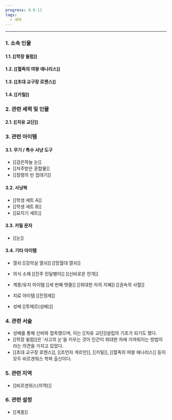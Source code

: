 ```yaml
---
progress: 0.0.12
tags:
  - 세력
---
```

---
### 1. 소속 인물
#### 1.1. [[학장 윌럼]]
#### 1.2. [[혈족의 여왕 애나리스]]
#### 1.3. [[초대 교구장 로렌스]]
#### 1.4. [[카릴]]

### 2. 관련 세력 및 인물
#### 2.1. [[치유 교단]]

### 3. 관련 아이템
#### 3.1. 무기 / 특수 사냥 도구
- [[검은하늘 눈]]
- [[저주받은 혼합물]]
- [[정령의 빈 껍데기]]
#### 3.2. 사냥복
- [[학생 세트 A]]
- [[학생 세트 B]]
- [[묘지기 세트]]
#### 3.3. 카릴 문자
- [[눈]]
#### 3.4. 기타 아이템
- 열쇠
	[[강의실 열쇠]]
	[[망월대 열쇠]]

- 의식 소재
	[[진주 민달팽이]]
	[[신비로운 안개]]

- 계몽/유지 아이템
	[[세 번째 탯줄]]
	[[위대한 자의 지혜]]
	[[권속의 사혈]]

- 치료 아이템
	[[진정제]]

-  성배
	[[투메르(성배)]]
### 4. 관련 서술
- 성배를 통해 신비와 접촉했으며, 이는 [[치유 교단]]설립의 기초가 되기도 했다.
- [[학장 윌럼]]은 '사고의 눈'을 키우는 것이 인간이 위대한 자에 가까워지는 방법이라는 의견을 가지고 있었다.
- [[초대 교구장 로렌스]], [[조언자 게르만]], [[카릴]], [[혈족의 여왕 애나리스]] 등이 모두 비르겐워스 학파 출신이다.
### 5. 관련 지역
- [[비르겐워스(지역)]]
### 6. 관련 설정
- [[계몽]]